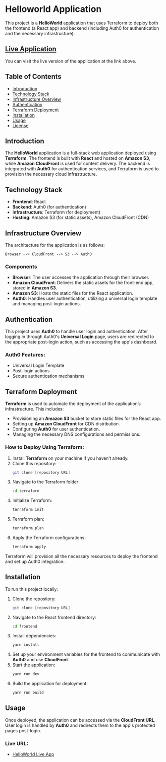 # Helloworld Application

This project is a **HelloWorld** application that uses Terraform to deploy both the frontend (a React app) and backend (including Auth0 for authentication and the necessary infrastructure).

## [Live Application](https://d1992ly3dsmie5.cloudfront.net/)

You can visit the live version of the application at the link above.

## Table of Contents

- [Introduction](#introduction)
- [Technology Stack](#technology-stack)
- [Infrastructure Overview](#infrastructure-overview)
- [Authentication](#authentication)
- [Terraform Deployment](#terraform-deployment)
- [Installation](#installation)
- [Usage](#usage)
- [License](#license)

## Introduction

The **HelloWorld** application is a full-stack web application deployed using **Terraform**. The frontend is built with **React** and hosted on **Amazon S3**, while **Amazon CloudFront** is used for content delivery. The backend is integrated with **Auth0** for authentication services, and Terraform is used to provision the necessary cloud infrastructure.

## Technology Stack

- **Frontend**: React
- **Backend**: Auth0 (for authentication)
- **Infrastructure**: Terraform (for deployment)
- **Hosting**: Amazon S3 (for static assets), Amazon CloudFront (CDN)

## Infrastructure Overview

The architecture for the application is as follows:

```
Browser --> CloudFront --> S3 --> Auth0
```

### Components

- **Browser**: The user accesses the application through their browser.
- **Amazon CloudFront**: Delivers the static assets for the front-end app, stored in **Amazon S3**.
- **Amazon S3**: Hosts the static files for the React application.
- **Auth0**: Handles user authentication, utilizing a universal login template and managing post-login actions.

## Authentication

This project uses **Auth0** to handle user login and authentication. After logging in through Auth0's **Universal Login** page, users are redirected to the appropriate post-login action, such as accessing the app's dashboard.

### Auth0 Features:

- Universal Login Template
- Post-login actions
- Secure authentication mechanisms

## Terraform Deployment

**Terraform** is used to automate the deployment of the application’s infrastructure. This includes:

- Provisioning an **Amazon S3** bucket to store static files for the React app.
- Setting up **Amazon CloudFront** for CDN distribution.
- Configuring **Auth0** for user authentication.
- Managing the necessary DNS configurations and permissions.

### How to Deploy Using Terraform:

1. Install **Terraform** on your machine if you haven’t already.
2. Clone this repository:
   ```bash
   git clone [repository URL]
   ```
3. Navigate to the Terraform folder:
   ```bash
   cd terraform
   ```
4. Initialize Terraform:
   ```bash
   terraform init
   ```
5. Terraform plan:
   ```bash
   terraform plan
   ```
6. Apply the Terraform configurations:
   ```bash
   terraform apply
   ```

Terraform will provision all the necessary resources to deploy the frontend and set up Auth0 integration.

## Installation

To run this project locally:

1. Clone the repository:
   ```bash
   git clone [repository URL]
   ```
2. Navigate to the React frontend directory:
   ```bash
   cd frontend
   ```
3. Install dependencies:
   ```bash
   yarn install
   ```
4. Set up your environment variables for the frontend to communicate with **Auth0** and use **CloudFront**.
5. Start the application:
   ```bash
   yarn run dev
   ```
6. Build the application for deployment:
   ```bash
   yarn run build
   ```

## Usage

Once deployed, the application can be accessed via the **CloudFront URL**. User login is handled by **Auth0** and redirects them to the app's protected pages post-login.

### Live URL:

- [HelloWorld Live App](https://d1992ly3dsmie5.cloudfront.net/)
